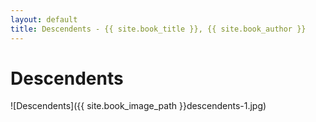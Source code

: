 ```yaml
---
layout: default
title: Descendents - {{ site.book_title }}, {{ site.book_author }}
---
```


# Descendents

![Descendents]({{ site.book_image_path }}descendents-1.jpg)
